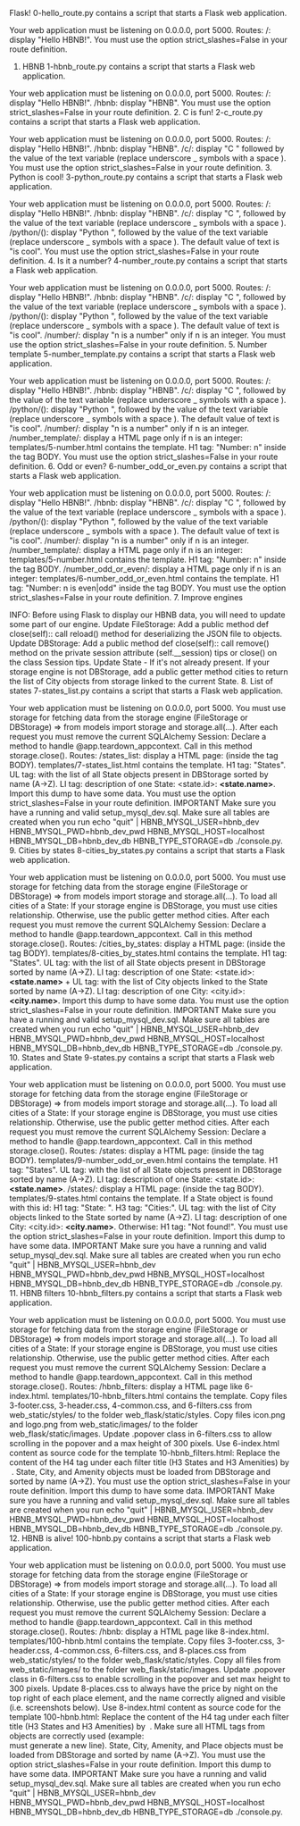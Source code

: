 
 Flask!
0-hello_route.py contains a script that starts a Flask web application.

Your web application must be listening on 0.0.0.0, port 5000.
Routes:
/: display "Hello HBNB!".
You must use the option strict_slashes=False in your route definition.
 1. HBNB
1-hbnb_route.py contains a script that starts a Flask web application.

Your web application must be listening on 0.0.0.0, port 5000.
Routes:
/: display "Hello HBNB!".
/hbnb: display "HBNB".
You must use the option strict_slashes=False in your route definition.
 2. C is fun!
2-c_route.py contains a script that starts a Flask web application.

Your web application must be listening on 0.0.0.0, port 5000.
Routes:
/: display "Hello HBNB!".
/hbnb: display "HBNB".
/c/<text>: display "C " followed by the value of the text variable (replace underscore _ symbols with a space  ).
You must use the option strict_slashes=False in your route definition.
 3. Python is cool!
3-python_route.py contains a script that starts a Flask web application.

Your web application must be listening on 0.0.0.0, port 5000.
Routes:
/: display "Hello HBNB!".
/hbnb: display "HBNB".
/c/<text>: display "C ", followed by the value of the text variable (replace underscore _ symbols with a space  ).
/python/(<text>): display "Python ", followed by the value of the text variable (replace underscore _ symbols with a space  ).
The default value of text is "is cool".
You must use the option strict_slashes=False in your route definition.
 4. Is it a number?
4-number_route.py contains a script that starts a Flask web application.

Your web application must be listening on 0.0.0.0, port 5000.
Routes:
/: display "Hello HBNB!".
/hbnb: display "HBNB".
/c/: display "C ", followed by the value of the text variable (replace underscore _ symbols with a space  ).
/python/(<text>): display "Python ", followed by the value of the text variable (replace underscore _ symbols with a space  ).
The default value of text is "is cool".
/number/<n>: display "n is a number" only if n is an integer.
You must use the option strict_slashes=False in your route definition.
 5. Number template
5-number_template.py contains a script that starts a Flask web application.

Your web application must be listening on 0.0.0.0, port 5000.
Routes:
/: display "Hello HBNB!".
/hbnb: display "HBNB".
/c/<text>: display "C ", followed by the value of the text variable (replace underscore _ symbols with a space  ).
/python/(<text>): display "Python ", followed by the value of the text variable (replace underscore _ symbols with a space  ).
The default value of text is "is cool".
/number/<n>: display "n is a number" only if n is an integer.
/number_template/<n>: display a HTML page only if n is an integer:
templates/5-number.html contains the template.
H1 tag: "Number: n" inside the tag BODY.
You must use the option strict_slashes=False in your route definition.
 6. Odd or even?
6-number_odd_or_even.py contains a script that starts a Flask web application.

Your web application must be listening on 0.0.0.0, port 5000.
Routes:
/: display "Hello HBNB!".
/hbnb: display "HBNB".
/c/<text>: display "C ", followed by the value of the text variable (replace underscore _ symbols with a space  ).
/python/(<text>): display "Python ", followed by the value of the text variable (replace underscore _ symbols with a space  ).
The default value of text is "is cool".
/number/<n>: display "n is a number" only if n is an integer.
/number_template/<n>: display a HTML page only if n is an integer:
templates/5-number.html contains the template.
H1 tag: "Number: n" inside the tag BODY.
/number_odd_or_even/<n>: display a HTML page only if n is an integer:
templates/6-number_odd_or_even.html contains the template.
H1 tag: "Number: n is even|odd" inside the tag BODY.
You must use the option strict_slashes=False in your route definition.
 7. Improve engines

INFO: Before using Flask to display our HBNB data, you will need to update some part of our engine.
Update FileStorage:
Add a public method def close(self):: call reload() method for deserializing the JSON file to objects.
Update DBStorage:
Add a public method def close(self):: call remove() method on the private session attribute (self.__session) tips or close() on the class Session tips.
Update State - If it's not already present.
If your storage engine is not DBStorage, add a public getter method cities to return the list of City objects from storage linked to the current State.
 8. List of states
7-states_list.py contains a script that starts a Flask web application.

Your web application must be listening on 0.0.0.0, port 5000.
You must use storage for fetching data from the storage engine (FileStorage or DBStorage) => from models import storage and storage.all(...).
After each request you must remove the current SQLAlchemy Session:
Declare a method to handle @app.teardown_appcontext.
Call in this method storage.close().
Routes:
/states_list: display a HTML page: (inside the tag BODY).
templates/7-states_list.html contains the template.
H1 tag: "States".
UL tag: with the list of all State objects present in DBStorage sorted by name (A->Z).
LI tag: description of one State: <state.id>: <B><state.name></B>.
Import this dump to have some data.
You must use the option strict_slashes=False in your route definition.
IMPORTANT
Make sure you have a running and valid setup_mysql_dev.sql.
Make sure all tables are created when you run echo "quit" | HBNB_MYSQL_USER=hbnb_dev HBNB_MYSQL_PWD=hbnb_dev_pwd HBNB_MYSQL_HOST=localhost HBNB_MYSQL_DB=hbnb_dev_db HBNB_TYPE_STORAGE=db ./console.py.
 9. Cities by states
8-cities_by_states.py contains a script that starts a Flask web application.

Your web application must be listening on 0.0.0.0, port 5000.
You must use storage for fetching data from the storage engine (FileStorage or DBStorage) => from models import storage and storage.all(...).
To load all cities of a State:
If your storage engine is DBStorage, you must use cities relationship.
Otherwise, use the public getter method cities.
After each request you must remove the current SQLAlchemy Session:
Declare a method to handle @app.teardown_appcontext.
Call in this method storage.close().
Routes: /cities_by_states: display a HTML page: (inside the tag BODY).
templates/8-cities_by_states.html contains the template.
H1 tag: "States".
UL tag: with the list of all State objects present in DBStorage sorted by name (A->Z).
LI tag: description of one State: <state.id>: <B><state.name></B> + UL tag: with the list of City objects linked to the State sorted by name (A->Z).
LI tag: description of one City: <city.id>: <B><city.name></B>.
Import this dump to have some data.
You must use the option strict_slashes=False in your route definition.
IMPORTANT
Make sure you have a running and valid setup_mysql_dev.sql.
Make sure all tables are created when you run echo "quit" | HBNB_MYSQL_USER=hbnb_dev HBNB_MYSQL_PWD=hbnb_dev_pwd HBNB_MYSQL_HOST=localhost HBNB_MYSQL_DB=hbnb_dev_db HBNB_TYPE_STORAGE=db ./console.py.
 10. States and State
9-states.py contains a script that starts a Flask web application.

Your web application must be listening on 0.0.0.0, port 5000. You must use storage for fetching data from the storage engine (FileStorage or DBStorage) => from models import storage and storage.all(...). To load all cities of a State:
If your storage engine is DBStorage, you must use cities relationship.
Otherwise, use the public getter method cities.
After each request you must remove the current SQLAlchemy Session:
Declare a method to handle @app.teardown_appcontext.
Call in this method storage.close().
Routes:
/states: display a HTML page: (inside the tag BODY).
templates/9-number_odd_or_even.html contains the template.
H1 tag: "States".
UL tag: with the list of all State objects present in DBStorage sorted by name (A->Z).
LI tag: description of one State: <state.id>: <B><state.name></B>.
/states/<id>: display a HTML page: (inside the tag BODY).
templates/9-states.html contains the template.
If a State object is found with this id:
H1 tag: "State: ".
H3 tag: "Cities:".
UL tag: with the list of City objects linked to the State sorted by name (A->Z).
LI tag: description of one City: <city.id>: <B><city.name></B>.
Otherwise:
H1 tag: "Not found!".
You must use the option strict_slashes=False in your route definition.
Import this dump to have some data.
IMPORTANT
Make sure you have a running and valid setup_mysql_dev.sql.
Make sure all tables are created when you run echo "quit" | HBNB_MYSQL_USER=hbnb_dev HBNB_MYSQL_PWD=hbnb_dev_pwd HBNB_MYSQL_HOST=localhost HBNB_MYSQL_DB=hbnb_dev_db HBNB_TYPE_STORAGE=db ./console.py.
 11. HBNB filters
10-hbnb_filters.py contains a script that starts a Flask web application.

Your web application must be listening on 0.0.0.0, port 5000.
You must use storage for fetching data from the storage engine (FileStorage or DBStorage) => from models import storage and storage.all(...).
To load all cities of a State:
If your storage engine is DBStorage, you must use cities relationship.
Otherwise, use the public getter method cities.
After each request you must remove the current SQLAlchemy Session:
Declare a method to handle @app.teardown_appcontext.
Call in this method storage.close().
Routes:
/hbnb_filters: display a HTML page like 6-index.html.
templates/10-hbnb_filters.html contains the template.
Copy files 3-footer.css, 3-header.css, 4-common.css, and 6-filters.css from web_static/styles/ to the folder web_flask/static/styles.
Copy files icon.png and logo.png from web_static/images/ to the folder web_flask/static/images.
Update .popover class in 6-filters.css to allow scrolling in the popover and a max height of 300 pixels.
Use 6-index.html content as source code for the template 10-hbnb_filters.html:
Replace the content of the H4 tag under each filter title (H3 States and H3 Amenities) by &nbsp;.
State, City, and Amenity objects must be loaded from DBStorage and sorted by name (A->Z).
You must use the option strict_slashes=False in your route definition.
Import this dump to have some data.
IMPORTANT
Make sure you have a running and valid setup_mysql_dev.sql.
Make sure all tables are created when you run echo "quit" | HBNB_MYSQL_USER=hbnb_dev HBNB_MYSQL_PWD=hbnb_dev_pwd HBNB_MYSQL_HOST=localhost HBNB_MYSQL_DB=hbnb_dev_db HBNB_TYPE_STORAGE=db ./console.py.
 12. HBNB is alive!
100-hbnb.py contains a script that starts a Flask web application.

Your web application must be listening on 0.0.0.0, port 5000.
You must use storage for fetching data from the storage engine (FileStorage or DBStorage) => from models import storage and storage.all(...).
To load all cities of a State:
If your storage engine is DBStorage, you must use cities relationship.
Otherwise, use the public getter method cities.
After each request you must remove the current SQLAlchemy Session:
Declare a method to handle @app.teardown_appcontext.
Call in this method storage.close().
Routes:
/hbnb: display a HTML page like 8-index.html.
templates/100-hbnb.html contains the template.
Copy files 3-footer.css, 3-header.css, 4-common.css, 6-filters.css, and 8-places.css from web_static/styles/ to the folder web_flask/static/styles.
Copy all files from web_static/images/ to the folder web_flask/static/images.
Update .popover class in 6-filters.css to enable scrolling in the popover and set max height to 300 pixels.
Update 8-places.css to always have the price by night on the top right of each place element, and the name correctly aligned and visible (i.e. screenshots below).
Use 8-index.html content as source code for the template 100-hbnb.html:
Replace the content of the H4 tag under each filter title (H3 States and H3 Amenities) by &nbsp;.
Make sure all HTML tags from objects are correctly used (example: <BR /> must generate a new line).
State, City, Amenity, and Place objects must be loaded from DBStorage and sorted by name (A->Z).
You must use the option strict_slashes=False in your route definition.
Import this dump to have some data.
IMPORTANT
Make sure you have a running and valid setup_mysql_dev.sql.
Make sure all tables are created when you run echo "quit" | HBNB_MYSQL_USER=hbnb_dev HBNB_MYSQL_PWD=hbnb_dev_pwd HBNB_MYSQL_HOST=localhost HBNB_MYSQL_DB=hbnb_dev_db HBNB_TYPE_STORAGE=db ./console.py.
